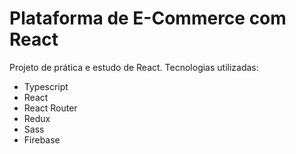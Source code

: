 # Plataforma de E-Commerce com React
Projeto de prática e estudo de React.
Tecnologias utilizadas:
- Typescript
- React
- React Router
- Redux
- Sass
- Firebase
